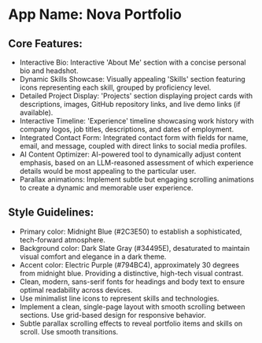 # **App Name**: Nova Portfolio

## Core Features:

- Interactive Bio: Interactive 'About Me' section with a concise personal bio and headshot.
- Dynamic Skills Showcase: Visually appealing 'Skills' section featuring icons representing each skill, grouped by proficiency level.
- Detailed Project Display: 'Projects' section displaying project cards with descriptions, images, GitHub repository links, and live demo links (if available).
- Interactive Timeline: 'Experience' timeline showcasing work history with company logos, job titles, descriptions, and dates of employment.
- Integrated Contact Form: Integrated contact form with fields for name, email, and message, coupled with direct links to social media profiles.
- AI Content Optimizer: AI-powered tool to dynamically adjust content emphasis, based on an LLM-reasoned assessment of which experience details would be most appealing to the particular user.
- Parallax animations: Implement subtle but engaging scrolling animations to create a dynamic and memorable user experience.

## Style Guidelines:

- Primary color: Midnight Blue (#2C3E50) to establish a sophisticated, tech-forward atmosphere.
- Background color: Dark Slate Gray (#34495E), desaturated to maintain visual comfort and elegance in a dark theme.
- Accent color: Electric Purple (#794BC4), approximately 30 degrees from midnight blue. Providing a distinctive, high-tech visual contrast.
- Clean, modern, sans-serif fonts for headings and body text to ensure optimal readability across devices.
- Use minimalist line icons to represent skills and technologies.
- Implement a clean, single-page layout with smooth scrolling between sections. Use grid-based design for responsive behavior.
- Subtle parallax scrolling effects to reveal portfolio items and skills on scroll. Use smooth transitions.